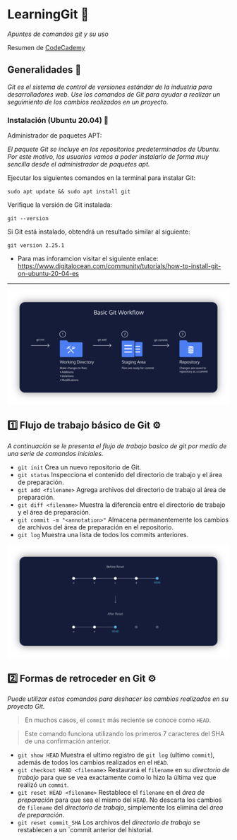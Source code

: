 # LearningGit 🚀

_Apuntes de comandos git y su uso_

Resumen de [CodeCademy](https://www.codecademy.com/learn/learn-git)

## Generalidades 🚀

_Git es el sistema de control de versiones estándar de la industria para desarrolladores web. Use los comandos de Git para ayudar a realizar un seguimiento de los cambios realizados en un proyecto._

### Instalación (Ubuntu 20.04) 🔧

Administrador de paquetes APT:

_El paquete Git se incluye en los repositorios predeterminados de Ubuntu. Por este motivo, los usuarios vamos a poder instalarlo de forma muy sencilla desde el administrador de paquetes apt._

Ejecutar los siguientes comandos en la terminal para instalar Git:

```
sudo apt update && sudo apt install git
```

Verifique la versión de Git instalada:
```
git --version
```

Si Git está instalado, obtendrá un resultado similar al siguiente:
```
git version 2.25.1
```

* Para mas inforamcion visitar el siguiente enlace: https://www.digitalocean.com/community/tutorials/how-to-install-git-on-ubuntu-20-04-es

_ _ _


![Git Workflow](imgs/git-workflow.png?raw=true "Git Workflow")


## 1️⃣ Flujo de trabajo básico de Git ⚙️
_A continuación se le presenta el flujo de trabajo basico de git por medio de una serie de comandos iniciales._

- `git init` Crea un nuevo repositorio de Git.
- `git status` Inspecciona el contenido del directorio de trabajo y el área de preparación.
- `git add <filename>` Agrega archivos del directorio de trabajo al área de preparación.
- `git diff <filename>` Muestra la diferencia entre el directorio de trabajo y el área de preparación.
- `git commit -m "<annotation>"` Almacena permanentemente los cambios de archivos del área de preparación en el repositorio.
- `git log` Muestra una lista de todos los commits anteriores.


![Git Reset](imgs/git-reset.png?raw=true "Git Reset")


## 2️⃣ Formas de retroceder en Git ⚙️
_Puede utilizar estos comandos para deshacer los cambios realizados en su proyecto Git._

> En muchos casos, el `commit` más reciente se conoce como `HEAD`.

> Este comando funciona utilizando los primeros 7 caracteres del SHA de una confirmación anterior.

- `git show HEAD` Muestra el ultimo registro de `git log` (ultimo `commit`), además de todos los cambios realizados en el `HEAD`.
- `git checkout HEAD <filename>` Restaurará el `filename` en su _directorio de trabajo_ para que se vea exactamente como lo hizo la última vez que realizó un `commit`.
- `git reset HEAD <filename>` Restablece el `filename` en el _área de preparación_ para que sea el mismo del `HEAD`. No descarta los cambios de `filename` del _directorio de trabajo_, simplemente los elimina del _área de preparación_.
- `git reset commit_SHA` Los archivos del _directorio de trabajo_ se restablecen a un `commit anterior del historial.